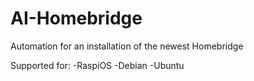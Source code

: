 # AI-Homebridge
Automation for an installation of the newest Homebridge

Supported for:
-RaspiOS
-Debian
-Ubuntu
